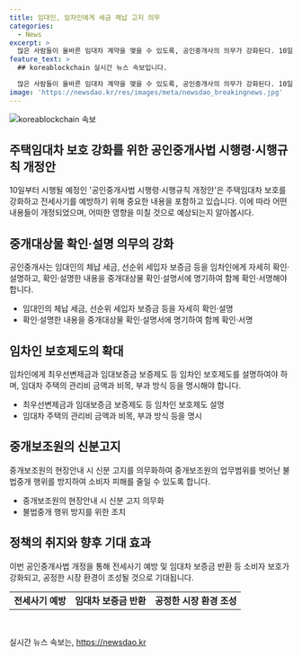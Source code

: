 ```yaml
---
title: 임대인, 임차인에게 세금 체납 고지 의무
categories:
  - News
excerpt: >
  많은 사람들이 올바른 임대차 계약을 맺을 수 있도록, 공인중개사의 의무가 강화된다. 10일부터 시행될 공인중개사법 시행령·시행규칙 개정안에 따르면, 중개사는 세금 체납, 보증금, 관리비 등을 상세히 설명하고 확인서에 명기한 후 임차인과 임대인이 함께 확인·서명해야 한다. 또한, 중개보조원의 신분을 명확히 표기함으로써 소비자의 이익을 보호한다. 이를 통해 올바른 정보를 바탕으로 안전한 임대차 계약 체결이 이뤄질 수 있을 것으로 기대된다. (출처: 정책브리핑)
feature_text: >
  ## koreablockchain 실시간 뉴스 속보입니다.

  많은 사람들이 올바른 임대차 계약을 맺을 수 있도록, 공인중개사의 의무가 강화된다. 10일부터 시행될 공인중개사법 시행령·시행규칙 개정안에 따르면, 중개사는 세금 체납, 보증금, 관리비 등을 상세히 설명하고 확인서에 명기한 후 임차인과 임대인이 함께 확인·서명해야 한다. 또한, 중개보조원의 신분을 명확히 표기함으로써 소비자의 이익을 보호한다. 이를 통해 올바른 정보를 바탕으로 안전한 임대차 계약 체결이 이뤄질 수 있을 것으로 기대된다. (출처: 정책브리핑)
image: 'https://newsdao.kr/res/images/meta/newsdao_breakingnews.jpg'
---
```


<p><img src="https://newsdao.kr/res/images/meta/newsdao_breakingnews.jpg" alt="koreablockchain 속보" /></p>

<h2 data-ke-size="size26">주택임대차 보호 강화를 위한 공인중개사법 시행령·시행규칙 개정안</h2>

<p data-ke-size="size16">10일부터 시행될 예정인 '공인중개사법 시행령·시행규칙 개정안'은 주택임대차 보호를 강화하고 전세사기를 예방하기 위해 중요한 내용을 포함하고 있습니다. 이에 따라 어떤 내용들이 개정되었으며, 어떠한 영향을 미칠 것으로 예상되는지 알아봅시다.</p>

<h2 data-ke-size="size24">중개대상물 확인·설명 의무의 강화</h2>

<p data-ke-size="size16">공인중개사는 임대인의 체납 세금, 선순위 세입자 보증금 등을 임차인에게 자세히 확인·설명하고, 확인·설명한 내용을 중개대상물 확인·설명서에 명기하여 함께 확인·서명해야 합니다.</p>

<ul>
    <li>임대인의 체납 세금, 선순위 세입자 보증금 등을 자세히 확인·설명</li>
    <li>확인·설명한 내용을 중개대상물 확인·설명서에 명기하여 함께 확인·서명</li>
</ul>

<h2 data-ke-size="size24">임차인 보호제도의 확대</h2>

<p data-ke-size="size16">임차인에게 최우선변제금과 임대보증금 보증제도 등 임차인 보호제도를 설명하여야 하며, 임대차 주택의 관리비 금액과 비목, 부과 방식 등을 명시해야 합니다.</p>

<ul>
    <li>최우선변제금과 임대보증금 보증제도 등 임차인 보호제도 설명</li>
    <li>임대차 주택의 관리비 금액과 비목, 부과 방식 등을 명시</li>
</ul>

<h2 data-ke-size="size24">중개보조원의 신분고지</h2>

<p data-ke-size="size16">중개보조원의 현장안내 시 신분 고지를 의무화하여 중개보조원의 업무범위를 벗어난 불법중개 행위를 방지하여 소비자 피해를 줄일 수 있도록 합니다.</p>

<ul>
    <li>중개보조원의 현장안내 시 신분 고지 의무화</li>
    <li>불법중개 행위 방지를 위한 조치</li>
</ul>

<h2 data-ke-size="size24">정책의 취지와 향후 기대 효과</h2>

<p data-ke-size="size16">이번 공인중개사법 개정을 통해 전세사기 예방 및 임대차 보증금 반환 등 소비자 보호가 강화되고, 공정한 시장 환경이 조성될 것으로 기대됩니다.</p>

<table>
    <tr>
        <td style="text-align: center; height: 17px;"><b>전세사기 예방</b></td>
        <td style="text-align: center; height: 17px;"><b>임대차 보증금 반환</b></td>
        <td style="text-align: center; height: 17px;"><b>공정한 시장 환경 조성</b></td>
    </tr>
</table>

<p data-ke-size="size16">&nbsp;</p>
실시간 뉴스 속보는, <a href="https://newsdao.kr" rel="dofollow">https://newsdao.kr</a>


